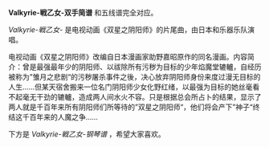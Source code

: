 

**Valkyrie-戦乙女-双手简谱** 和五线谱完全对应。

_Valkyrie-戦乙女-_ 是电视动画《双星之阴阳师》的片尾曲，由日本和乐器乐队演唱。

电视动画《双星之阴阳师》改编自日本漫画家助野嘉昭原作的同名漫画。内容简介：曾是最强最年少的阴阳师、以祓除所有污秽为目标的少年焰魔堂辘轤，自经历被称为”雏月之悲剧“的污秽屠杀事件之後，决心放弃阴阳师身份来度过漫无目标的人生……但某天宿舍搬来一位名门阴阳师少女化野红绪，以最强为目标的她丝毫看不起毫无干劲的辘轤，造成两人间水火不容。只是根据总会所占卜的结果，显示了两人就是千百年来所有阴阳师们所等待的”双星之阴阳师“，他们将会产下”神子“终结这千百年来的人魔之争……

下方是 _Valkyrie-戦乙女-钢琴谱_ ，希望大家喜欢。

